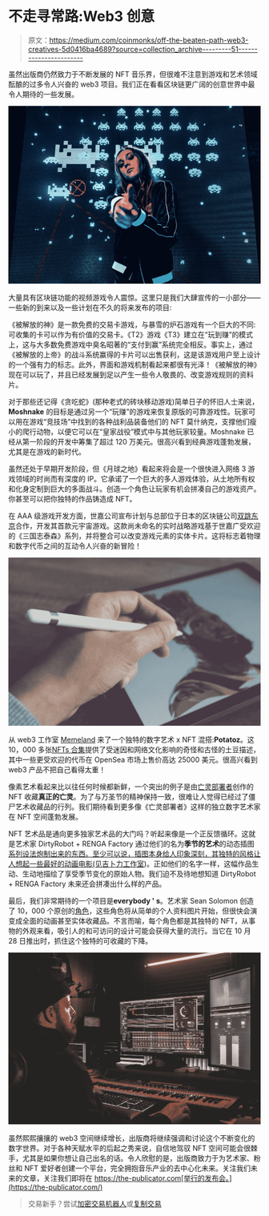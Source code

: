 # 不走寻常路:Web3 创意

> 原文：<https://medium.com/coinmonks/off-the-beaten-path-web3-creatives-5d0416ba4689?source=collection_archive---------51----------------------->

虽然出版商仍然致力于不断发展的 NFT 音乐界，但很难不注意到游戏和艺术领域酝酿的过多令人兴奋的 web3 项目。我们正在看看区块链更广阔的创意世界中最令人期待的一些发展。

![](img/828cf5b7b3fba9199ff49b7f29cccef2.png)

大量具有区块链功能的视频游戏令人震惊。这里只是我们大肆宣传的一小部分——一些新的到来以及一些计划在不久的将来发布的项目:

《被解放的神》是一款免费的交易卡游戏，与暴雪的炉石游戏有一个巨大的不同:可收集的卡可以作为有价值的交易卡。《T2》游戏《T3》建立在“玩到赚”的模式上，这与大多数免费游戏中臭名昭著的“支付到赢”系统完全相反。事实上，通过《被解放的上帝》的战斗系统赢得的卡片可以出售获利，这是该游戏用户至上设计的一个强有力的标志。此外，界面和游戏机制看起来都很有光泽！《被解放的神》现在可以玩了，并且已经发展到足以产生一些令人敬畏的、改变游戏规则的资料片。

对于那些还记得《贪吃蛇》(那种老式的砖块移动游戏)简单日子的怀旧人士来说， **Moshnake** 的目标是通过另一个“玩赚”的游戏来恢复原版的可靠游戏性。玩家可以用在游戏“竞技场”中找到的各种战利品装备他们的 NFT 莫什纳克，支撑他们瘦小的爬行动物，以便它可以在“皇家战役”模式中与其他玩家较量。Moshnake 已经从第一阶段的开发中筹集了超过 120 万美元。很高兴看到经典游戏蓬勃发展，尤其是在游戏的新时代。

虽然还处于早期开发阶段，但《月球之地》看起来将会是一个很快进入网络 3 游戏领域的时尚而有深度的 IP。它承诺了一个巨大的多人游戏体验，从土地所有权和化身定制到巨大的多面战斗。创造一个角色让玩家有机会拼凑自己的游戏资产。你甚至可以把你独特的作品铸造成 NFT。

在 AAA 级游戏开发方面，世嘉公司宣布计划与总部位于日本的区块链公司[双跳东京](https://www.doublejump.tokyo/en)合作，开发其首款元宇宙游戏。这款尚未命名的实时战略游戏基于世嘉广受欢迎的《三国志泰森》系列，并将整合可以改变游戏元素的实体卡片。这将标志着物理和数字代币之间的互动令人兴奋的新冒险！

![](img/68ac1c4fa748065f6de5d54e2255354f.png)

从 web3 工作室 [Memeland](https://www.memeland.com/) 来了一个独特的数字艺术 x NFT 混搭:**Potatoz**。这 10，000 多张[NFTs 合集](https://opensea.io/collection/thepotatoz)提供了受迷因和网络文化影响的奇怪和古怪的土豆描述，其中一些更受欢迎的代币在 OpenSea 市场上售价高达 25000 美元。很高兴看到 web3 产品不把自己看得太重！

像素艺术看起来比以往任何时候都新鲜，一个突出的例子是由[亡灵部署者](https://opensea.io/Undead-deployer?tab=created)创作的 NFT 收藏**真正的亡灵**。为了与万圣节的精神保持一致，很难让人觉得已经过了僵尸艺术收藏品的行列。我们期待看到更多像《亡灵部署者》这样的独立数字艺术家在 NFT 空间蓬勃发展。

NFT 艺术品是通向更多独家艺术品的大门吗？听起来像是一个正反馈循环。这就是艺术家 DirtyRobot + RENGA Factory 通过他们的名为**季节的艺术**的动态插图[系列设法炮制出来的东西。至少可以说，插图本身给人印象深刻，其独特的风格让人想起一些最好的动画电影(见吉卜力工作室](https://opensea.io/collection/the-art-of-seasons))。正如他们的名字一样，这幅作品生动、生动地描绘了享受季节变化的原始人物。我们迫不及待地想知道 DirtyRobot + RENGA Factory 未来还会拼凑出什么样的产品。

最后，我们非常期待的一个项目是**everybody ' s**。艺术家 Sean Solomon 创造了 10，000 个原创的[角色](https://opensea.io/collection/everybodys/drop)，这些角色将从简单的个人资料图片开始，但很快会演变成全面的动画甚至实体收藏品。不言而喻，每个角色都是其独特的 NFT，从事物的外观来看，吸引人的和可访问的设计可能会获得大量的流行。当它在 10 月 28 日推出时，抓住这个独特的可收藏的下降。

![](img/f0a2fe08ab7c6cb03f4bb02f3625b1b2.png)

虽然熙熙攘攘的 web3 空间继续增长，出版商将继续强调和讨论这个不断变化的数字世界。对于各种天赋水平的后起之秀来说，自信地驾驭 NFT 空间可能会很棘手，尤其是如果你想让自己出名的话。令人欣慰的是，出版商致力于为艺术家、粉丝和 NFT 爱好者创建一个平台，完全拥抱音乐产业的去中心化未来。关注我们未来的文章，关注我们即将在 https://the-publicator.com[举行的发布会。](https://the-publicator.com/)

> 交易新手？尝试[加密交易机器人](/coinmonks/crypto-trading-bot-c2ffce8acb2a)或[复制交易](/coinmonks/top-10-crypto-copy-trading-platforms-for-beginners-d0c37c7d698c)